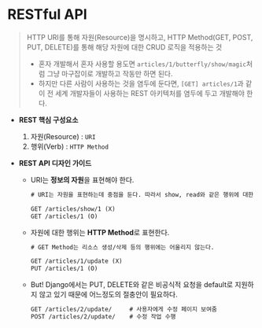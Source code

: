 # RESTful API

> HTTP URI를 통해 자원(Resource)을 명시하고, HTTP Method(GET, POST, PUT, DELETE)를 통해 해당 자원에 대한 CRUD 로직을 적용하는 것
>
> - 혼자 개발해서 혼자 사용할 용도면 `articles/1/butterfly/show/magic`처럼 그냥 마구잡이로 개발하고 작동만 하면 된다.
> - 하지만 다른 사람이 사용하는 것을 염두에 둔다면, `[GET] articles/1`과 같이 전 세계 개발자들이 사용하는 REST 아키텍처를 염두에 두고 개발해야 한다.

- **REST 핵심 구성요소**

  1. 자원(Resource) : `URI`
  2. 행위(Verb) : `HTTP Method`

- **REST API 디자인 가이드**

  - URI는 **정보의 자원**을 표현해야 한다.

    ```html
    # URI는 자원을 표현하는데 중점을 둔다. 따라서 show, read와 같은 행위에 대한 표현이 들어가서는 안된다.
    
    GET /articles/show/1 (X)
    GET /articles/1 (O)
    ```

  - 자원에 대한 행위는 **HTTP Method**로 표현한다.

    ```html
    # GET Method는 리소스 생성/삭제 등의 행위에는 어울리지 않는다.
    
    GET /articles/1/update (X)
    PUT /articles/1 (O)
    ```

  - But! Django에서는 PUT, DELETE와 같은 비공식적 요청을 default로 지원하지 않고 있기 때문에 어느정도의 절충안이 필요하다.

    ```html
    GET /articles/2/update/     # 사용자에게 수정 페이지 보여줌
    POST /articles/2/update/    # 수정 작업 수행
    ```